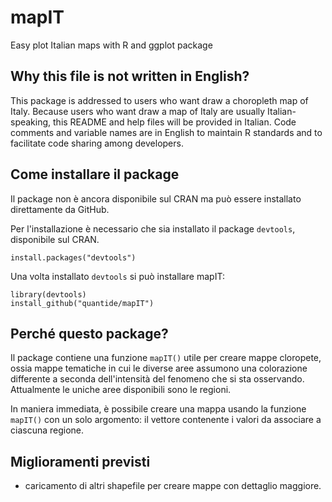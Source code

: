 mapIT
=====

Easy plot Italian maps with R and ggplot package


## Why this file is not written in English?
This package is addressed to users who want draw a choropleth map of Italy. Because users who want draw a map of Italy are usually Italian-speaking, this README and help files will be provided in Italian. Code comments and variable names are in English to maintain R standards and to facilitate code sharing among developers.

## Come installare il package
Il package non è ancora disponibile sul CRAN ma può essere installato direttamente da GitHub. 

Per l'installazione è necessario che sia installato il package `devtools`, disponibile sul CRAN.
```
install.packages("devtools")
```

Una volta installato `devtools` si può installare mapIT:
```
library(devtools)
install_github("quantide/mapIT")
```


## Perché questo package?
Il package contiene una funzione `mapIT()` utile per creare mappe cloropete, ossia mappe tematiche in cui le diverse aree assumono una colorazione differente a seconda dell'intensità del fenomeno che si sta osservando. Attualmente le uniche aree disponibili sono le regioni.

In maniera immediata, è possibile creare una mappa usando la funzione `mapIT()` con un solo argomento: il vettore contenente i valori da associare a ciascuna regione.

## Miglioramenti previsti
 - caricamento di altri shapefile per creare mappe con dettaglio maggiore.
